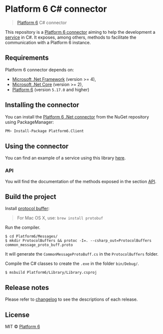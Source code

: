 # Platform 6 C# connector

> [Platform 6](https://documentation.amalto.com/platform6/master/) C# connector

This repository is a [Platform 6 connector](https://documentation.amalto.com/platform6/master/develop-app/custom-service/platform6-cmb-connectors/) aiming to help the development a [service](https://documentation.amalto.com/platform6/master/developer-guide/getting-started/) in C#.
It exposes, among others, methods to facilitate the communication with a Platform 6 instance.

## Requirements

Platform 6 connector depends on:
- [Microsoft .Net Framework](https://www.microsoft.com/en-us/download/details.aspx?id=17851) (version >= 4),
- [Microsoft .Net Core](https://docs.microsoft.com/en-us/dotnet/core/) (version >= 2),
- [Platform 6](https://documentation.amalto.com/platform6/master/user-guide/getting-started/) (version `5.17.0` and higher)

## Installing the connector

You can install the [Platform 6 .Net connector](https://www.nuget.org/packages/Platform6.Client/0.0.1-alpha6) from the NuGet repository using PackageManager:

```bash
PM> Install-Package Platform6.Client
```

## Using the connector

You can find an example of a service using this library [here](https://github.com/amalto/platform6-service-csharp).

### API

You will find the documentation of the methods exposed in the section [API](https://github.com/amalto/platform6-client-csharp/blob/master/Platform6/API.md).

## Build the project

Install [protocol buffer](https://developers.google.com/protocol-buffers/docs/csharptutorial):

> For Mac OS X, use: `brew install protobuf`

Run the compiler.

```
$ cd Platform6/Messages/
$ mkdir ProtocolBuffers && protoc -I=. --csharp_out=ProtocolBuffers common_message_proto_buff.proto
```

It will generate the `CommonMessageProtoBuff.cs` in the `ProtocolBuffers` folder.

Compile the C# classes to create the `.exe` in the folder `bin/Debug/`.

```
$ msbuild Platform6/Library/Library.csproj 
```

## Release notes

Please refer to [changelog](./Platform6/CHANGELOG.md) to see the descriptions of each release.

## License

MIT © [Platform 6](https://www.platform6.io/)
